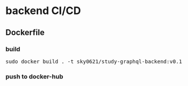 # backend CI/CD

## Dockerfile

### build

<pre>
sudo docker build . -t sky0621/study-graphql-backend:v0.1
</pre>

### push to docker-hub

<pre>

</pre>
